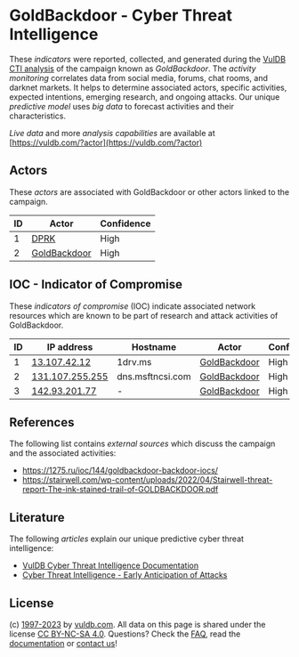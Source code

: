 # GoldBackdoor - Cyber Threat Intelligence

These _indicators_ were reported, collected, and generated during the [VulDB CTI analysis](https://vuldb.com/?kb.cti) of the campaign known as _GoldBackdoor_. The _activity monitoring_ correlates data from social media, forums, chat rooms, and darknet markets. It helps to determine associated actors, specific activities, expected intentions, emerging research, and ongoing attacks. Our unique _predictive model_ uses _big data_ to forecast activities and their characteristics.

_Live data_ and more _analysis capabilities_ are available at [https://vuldb.com/?actor](https://vuldb.com/?actor)

## Actors

These _actors_ are associated with GoldBackdoor or other actors linked to the campaign.

ID | Actor | Confidence
-- | ----- | ----------
1 | [DPRK](https://vuldb.com/?actor.dprk) | High
2 | [GoldBackdoor](https://vuldb.com/?actor.goldbackdoor) | High

## IOC - Indicator of Compromise

These _indicators of compromise_ (IOC) indicate associated network resources which are known to be part of research and attack activities of GoldBackdoor.

ID | IP address | Hostname | Actor | Confidence
-- | ---------- | -------- | ----- | ----------
1 | [13.107.42.12](https://vuldb.com/?ip.13.107.42.12) | 1drv.ms | [GoldBackdoor](https://vuldb.com/?actor.goldbackdoor) | High
2 | [131.107.255.255](https://vuldb.com/?ip.131.107.255.255) | dns.msftncsi.com | [GoldBackdoor](https://vuldb.com/?actor.goldbackdoor) | High
3 | [142.93.201.77](https://vuldb.com/?ip.142.93.201.77) | - | [GoldBackdoor](https://vuldb.com/?actor.goldbackdoor) | High

## References

The following list contains _external sources_ which discuss the campaign and the associated activities:

* https://1275.ru/ioc/144/goldbackdoor-backdoor-iocs/
* https://stairwell.com/wp-content/uploads/2022/04/Stairwell-threat-report-The-ink-stained-trail-of-GOLDBACKDOOR.pdf

## Literature

The following _articles_ explain our unique predictive cyber threat intelligence:

* [VulDB Cyber Threat Intelligence Documentation](https://vuldb.com/?kb.cti)
* [Cyber Threat Intelligence - Early Anticipation of Attacks](https://www.scip.ch/en/?labs.20201022)

## License

(c) [1997-2023](https://vuldb.com/?kb.changelog) by [vuldb.com](https://vuldb.com/?kb.about). All data on this page is shared under the license [CC BY-NC-SA 4.0](https://creativecommons.org/licenses/by-nc-sa/4.0/). Questions? Check the [FAQ](https://vuldb.com/?kb.faq), read the [documentation](https://vuldb.com/?kb) or [contact us](https://vuldb.com/?contact)!
